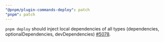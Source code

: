 ```yaml
---
"@pnpm/plugin-commands-deploy": patch
"pnpm": patch
---
```


`pnpm deploy` should inject local dependencies of all types (dependencies, optionalDependencies, devDependencies) [#5078](https://github.com/pnpm/pnpm/issues/5078).
